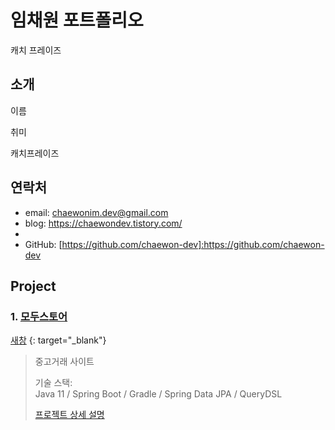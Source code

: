 # 임채원 포트폴리오

캐치 프레이즈

## 소개

이름

취미 

캐치프레이즈



## 연락처

- email: chaewonim.dev@gmail.com
- blog: <https://chaewondev.tistory.com/>
- [ㅁㄴㅇㄹ]:https://chaewondev.tistory.com/
- GitHub: [https://github.com/chaewon-dev]:https://github.com/chaewon-dev

## Project

### 1. <a href="https://github.com/chaewon-dev/modustore" target="_blank">모두스토어</a>
[새창](https://github.com/chaewon-dev/modustore) {: target="_blank"}

> 중고거래 사이트
> 
> 기술 스택:<br>
> Java 11 / Spring Boot / Gradle / Spring Data JPA / QueryDSL
>
> <a href="https://github.com/chaewon-dev/modustore" target="_blank">프로젝트 상세 설명</a>













